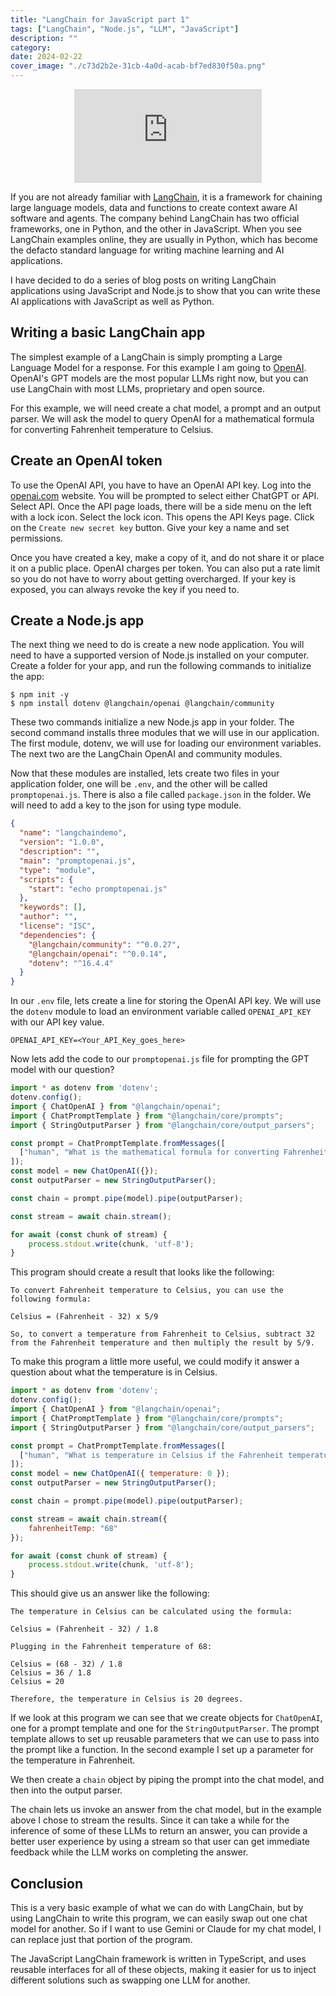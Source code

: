 ```yaml
---
title: "LangChain for JavaScript part 1"
tags: ["LangChain", "Node.js", "LLM", "JavaScript"]
description: ""
category: 
date: 2024-02-22
cover_image: "./c73d2b2e-31cb-4a0d-acab-bf7ed830f50a.png"
---
```


<div style="text-align: center">
    <div class="responsive-iframe-container">
        <iframe src="https://youtube.com/embed/y3VmQVztTeQ" frameborder="0" allow="accelerometer; autoplay; encrypted-media; gyroscope; picture-in-picture" allowfullscreen></iframe>
    </div>
</div>

If you are not already familiar with [LangChain](https://js.langchain.com/), it is a framework for chaining large language models, data and functions to create context aware AI software and agents. 
The company behind LangChain has two official frameworks, one in Python, and the other in JavaScript. When you see LangChain examples online, they are usually in Python, 
which has become the defacto standard language for writing machine learning and AI applications.

I have decided to do a series of blog posts on writing LangChain applications using JavaScript and Node.js to show that you can write these AI applications with JavaScript as well as Python.

## Writing a basic LangChain app

The simplest example of a LangChain is simply prompting a Large Language Model for a response. For this example I am going to [OpenAI](https://openai.com). OpenAI's GPT models are the most popular LLMs right now, but you can use LangChain with most LLMs, proprietary and open source.

For this example, we will need create a chat model, a prompt and an output parser. We will ask the model to query OpenAI for a mathematical formula for converting Fahrenheit temperature to Celsius.

## Create an OpenAI token

To use the OpenAI API, you have to have an OpenAI API key. Log into the [openai.com](https://openai.com) website. You will be prompted to select either ChatGPT or API. Select API. Once the API page loads, there will be a side menu on the left with a lock icon. Select the lock icon. This opens the API Keys page. Click on the `Create new secret key` button. Give your key a name and set permissions. 

Once you have created a key, make a copy of it, and do not share it or place it on a public place. OpenAI charges per token. You can also put a rate limit so you do not have to worry about getting overcharged. If your key is exposed, you can always revoke the key if you need to.

## Create a Node.js app

The next thing we need to do is create a new node application. You will need to have a supported version of Node.js installed on your computer. Create a folder for your app, and run the following commands to initialize the app:

```shell
$ npm init -y
$ npm install dotenv @langchain/openai @langchain/community
```

These two commands initialize a new Node.js app in your folder. The second command installs three modules that we will use in our application. The first module, dotenv, we will use for loading our environment variables. The next two are the LangChain OpenAI and community modules.

Now that these modules are installed, lets create two files in your application folder, one will be `.env`, and the other will be called `promptopenai.js`. There is also a file called `package.json` in the folder. We will need to add a key to the json for using type module.

```json
{
  "name": "langchaindemo",
  "version": "1.0.0",
  "description": "",
  "main": "promptopenai.js",
  "type": "module",
  "scripts": {
    "start": "echo promptopenai.js"
  },
  "keywords": [],
  "author": "",
  "license": "ISC",
  "dependencies": {
    "@langchain/community": "^0.0.27",
    "@langchain/openai": "^0.0.14",
    "dotenv": "^16.4.4"
  }
}

```

In our `.env` file, lets create a line for storing the OpenAI API key. We will use the `dotenv` module to load an environment variable called `OPENAI_API_KEY` with our API key value. 

```text
OPENAI_API_KEY=<Your_API_Key_goes_here>
```

Now lets add the code to our `promptopenai.js` file for prompting the GPT model with our question?

```javascript
import * as dotenv from 'dotenv';
dotenv.config();
import { ChatOpenAI } from "@langchain/openai";
import { ChatPromptTemplate } from "@langchain/core/prompts";
import { StringOutputParser } from "@langchain/core/output_parsers";

const prompt = ChatPromptTemplate.fromMessages([
  ["human", "What is the mathematical formula for converting Fahrenheit temperature to Celsius?"],
]);
const model = new ChatOpenAI({});
const outputParser = new StringOutputParser();

const chain = prompt.pipe(model).pipe(outputParser);

const stream = await chain.stream();

for await (const chunk of stream) {
    process.stdout.write(chunk, 'utf-8');
}
```

This program should create a result that looks like the following:

```shell
To convert Fahrenheit temperature to Celsius, you can use the following formula:

Celsius = (Fahrenheit - 32) x 5/9 

So, to convert a temperature from Fahrenheit to Celsius, subtract 32 from the Fahrenheit temperature and then multiply the result by 5/9.
```

To make this program a little more useful, we could modify it answer a question about what the temperature is in Celsius.

```javascript
import * as dotenv from 'dotenv';
dotenv.config();
import { ChatOpenAI } from "@langchain/openai";
import { ChatPromptTemplate } from "@langchain/core/prompts";
import { StringOutputParser } from "@langchain/core/output_parsers";

const prompt = ChatPromptTemplate.fromMessages([
  ["human", "What is temperature in Celsius if the Fahrenheit temperature is {fahrenheitTemp}?"],
]);
const model = new ChatOpenAI({ temperature: 0 });
const outputParser = new StringOutputParser();

const chain = prompt.pipe(model).pipe(outputParser);

const stream = await chain.stream({
    fahrenheitTemp: "68"
});

for await (const chunk of stream) {
    process.stdout.write(chunk, 'utf-8');
}
```

This should give us an answer like the following:

```shell
The temperature in Celsius can be calculated using the formula:

Celsius = (Fahrenheit - 32) / 1.8

Plugging in the Fahrenheit temperature of 68:

Celsius = (68 - 32) / 1.8
Celsius = 36 / 1.8
Celsius = 20

Therefore, the temperature in Celsius is 20 degrees.
```

If we look at this program we can see that we create objects for `ChatOpenAI`, one for a prompt template and one for the `StringOutputParser`. The prompt template allows to set up reusable parameters that we can use to pass into the prompt like a function. In the second example I set up a parameter for the temperature in Fahrenheit.

We then create a `chain` object by piping the prompt into the chat model, and then into the output parser.

The chain lets us invoke an answer from the chat model, but in the example above I chose to stream the results. Since it can take a while for the inference of some of these LLMs to return an answer, you can provide a better user experience by using a stream so that user can get immediate feedback while the LLM works on completing the answer.

## Conclusion

This is a very basic example of what we can do with LangChain, but by using LangChain to write this program, we can easily swap out one chat model for another. So if I want to use Gemini or Claude for my chat model, I can replace just that portion of the program.

The JavaScript LangChain framework is written in TypeScript, and uses reusable interfaces for all of these objects, making it easier for us to inject different solutions such as swapping one LLM for another.